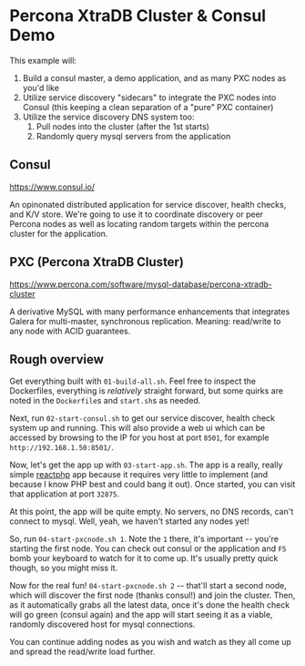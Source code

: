 # Percona XtraDB Cluster & Consul Demo

This example will:

1. Build a consul master, a demo application, and as many PXC nodes as you'd like
1. Utilize service discovery "sidecars" to integrate the PXC nodes into Consul (this keeping a clean separation of a "pure" PXC container)
1. Utilize the service discovery DNS system too:
   1. Pull nodes into the cluster (after the 1st starts)
   1. Randomly query mysql servers from the application

## Consul

https://www.consul.io/

An opinonated distributed application for service discover, health checks, and K/V store. We're going to use it to coordinate discovery or peer Percona nodes as well as locating random targets within the percona cluster for the application.

## PXC (Percona XtraDB Cluster)

https://www.percona.com/software/mysql-database/percona-xtradb-cluster

A derivative MySQL with many performance enhancements that integrates Galera for multi-master, synchronous replication. Meaning: read/write to any node with ACID guarantees.

## Rough overview

Get everything built with `01-build-all.sh`. Feel free to inspect the Dockerfiles, everything is _relatively_ straight forward, but some quirks are noted in the `Dockerfile`s and `start.sh`s as needed.

Next, run `02-start-consul.sh` to get our service discover, health check system up and running. This will also provide a web ui which can be accessed by browsing to the IP for you host at port `8501`, for example `http://192.168.1.50:8501/`.

Now, let's get the app up with `03-start-app.sh`. The app is a really, really simple [reactphp](http://reactphp.org/) app because it requires very little to implement (and because I know PHP best and could bang it out). Once started, you can visit that application at port `32875`.

At this point, the app will be quite empty. No servers, no DNS records, can't connect to mysql. Well, yeah, we haven't started any nodes yet!

So, run `04-start-pxcnode.sh 1`. Note the `1` there, it's important -- you're starting the first node. You can check out consul or the application and `F5` bomb your keyboard to watch for it to come up. It's usually pretty quick though, so you might miss it.

Now for the real fun! `04-start-pxcnode.sh 2` -- that'll start a second node, which will discover the first node (thanks consul!) and join the cluster. Then, as it automatically grabs all the latest data, once it's done the health check will go green (consul again) and the app will start seeing it as a viable, randomly discovered host for mysql connections.

You can continue adding nodes as you wish and watch as they all come up and spread the read/write load further.
